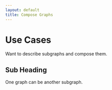 ```yaml
---
layout: default
title: Compose Graphs
---
```

# Use Cases

Want to describe subgraphs and compose them.

## Sub Heading

One graph can be another subgraph.
